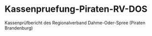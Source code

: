 Kassenpruefung-Piraten-RV-DOS
=============================

Kassenprüfbericht des Regionalverband Dahme-Oder-Spree (Piraten Brandenburg)
